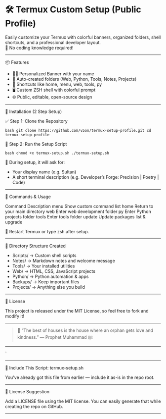 # 🛠️ Termux Custom Setup (Public Profile)

Easily customize your Termux with colorful banners, organized folders, shell shortcuts, and a professional developer layout.  
🌈 No coding knowledge required!

---

📦 Features

- 🧑‍💻 Personalized Banner with your name
- 📁 Auto-created folders (Web, Python, Tools, Notes, Projects)
- 🧰 Shortcuts like home, menu, web, tools, py
- 🖥️ Custom ZSH shell with colorful prompt
- 🌐 Public, editable, open-source design

---

🚀 Installation (2 Step Setup)

✅ Step 1: Clone the Repository

`bash
git clone https://github.com/v5on/termux-setup-profile.git
cd termux-setup-profile
`

🧩 Step 2: Run the Setup Script

`bash
chmod +x termux-setup.sh
./termux-setup.sh
`

💬 During setup, it will ask for:

- Your display name (e.g. Sultan)
- A short terminal description (e.g. Developer’s Forge: Precision | Poetry | Code)

---

🧪 Commands & Usage

Command  Description
menu  Show custom command list
home  Return to your main directory
web  Enter web development folder
py  Enter Python projects folder
tools  Enter tools folder
update  Update packages list & upgrade

🔁 Restart Termux or type zsh after setup.

---

📁 Directory Structure Created

- Scripts/ → Custom shell scripts  
- Notes/ → Markdown notes and welcome message  
- Tools/ → Your installed utilities  
- Web/ → HTML, CSS, JavaScript projects  
- Python/ → Python automation & apps  
- Backups/ → Keep important files  
- Projects/ → Anything else you build  

---

📜 License

This project is released under the MIT License, so feel free to fork and modify it!

---

> 💬 “The best of houses is the house where an orphan gets love and kindness.” — Prophet Muhammad ﷺ

---
`

---

📂 Include This Script: termux-setup.sh

You've already got this file from earlier — include it as-is in the repo root.

---

🪪 License Suggestion

Add a LICENSE file using the MIT license. You can easily generate that while creating the repo on GitHub.

---
